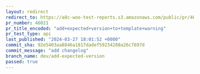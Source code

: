 ```yaml
---
layout: redirect
redirect_to: https://a8c-woo-test-reports.s3.amazonaws.com/public/pr/46021/api/index.html
pr_number: 46021
pr_title_encoded: "add+expected+version+to+template+warning"
pr_test_type: api
last_published: "2024-03-27 18:01:52 +0000"
commit_sha: 92e5403aa8846a1817dadef59234288a26c7697d
commit_message: "add changelog"
branch_name: dev/add-expected-version
passed: true
---
```

